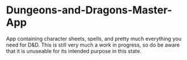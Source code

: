 # Dungeons-and-Dragons-Master-App

App containing character sheets, spells, and pretty much everything you need for D&D.
This is still very much a work in progress, so do be aware that it is unuseable for its intended purpose in this state.
